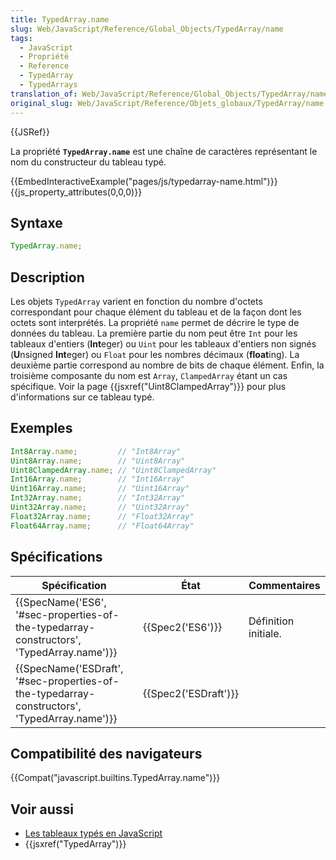 ```yaml
---
title: TypedArray.name
slug: Web/JavaScript/Reference/Global_Objects/TypedArray/name
tags:
  - JavaScript
  - Propriété
  - Reference
  - TypedArray
  - TypedArrays
translation_of: Web/JavaScript/Reference/Global_Objects/TypedArray/name
original_slug: Web/JavaScript/Reference/Objets_globaux/TypedArray/name
---
```

{{JSRef}}

La propriété **`TypedArray.name`** est une chaîne de caractères représentant le nom du constructeur du tableau typé.

{{EmbedInteractiveExample("pages/js/typedarray-name.html")}}{{js_property_attributes(0,0,0)}}

## Syntaxe

```js
TypedArray.name;
```

## Description

Les objets `TypedArray` varient en fonction du nombre d'octets correspondant pour chaque élément du tableau et de la façon dont les octets sont interprétés. La propriété `name` permet de décrire le type de données du tableau. La première partie du nom peut être `Int` pour les tableaux d'entiers (**Int**eger) ou `Uint` pour les tableaux d'entiers non signés (**U**nsigned **Int**eger) ou `Float` pour les nombres décimaux (**float**ing). La deuxième partie correspond au nombre de bits de chaque élément. Enfin, la troisième composante du nom est `Array`, `ClampedArray` étant un cas spécifique. Voir la page {{jsxref("Uint8ClampedArray")}} pour plus d'informations sur ce tableau typé.

## Exemples

```js
Int8Array.name;         // "Int8Array"
Uint8Array.name;        // "Uint8Array"
Uint8ClampedArray.name; // "Uint8ClampedArray"
Int16Array.name;        // "Int16Array"
Uint16Array.name;       // "Uint16Array"
Int32Array.name;        // "Int32Array"
Uint32Array.name;       // "Uint32Array"
Float32Array.name;      // "Float32Array"
Float64Array.name;      // "Float64Array"
```

## Spécifications

| Spécification                                                                                                                | État                         | Commentaires         |
| ---------------------------------------------------------------------------------------------------------------------------- | ---------------------------- | -------------------- |
| {{SpecName('ES6', '#sec-properties-of-the-typedarray-constructors', 'TypedArray.name')}}         | {{Spec2('ES6')}}         | Définition initiale. |
| {{SpecName('ESDraft', '#sec-properties-of-the-typedarray-constructors', 'TypedArray.name')}} | {{Spec2('ESDraft')}} |                      |

## Compatibilité des navigateurs

{{Compat("javascript.builtins.TypedArray.name")}}

## Voir aussi

- [Les tableaux typés en JavaScript](/fr/docs/Web/JavaScript/Tableaux_typés)
- {{jsxref("TypedArray")}}
